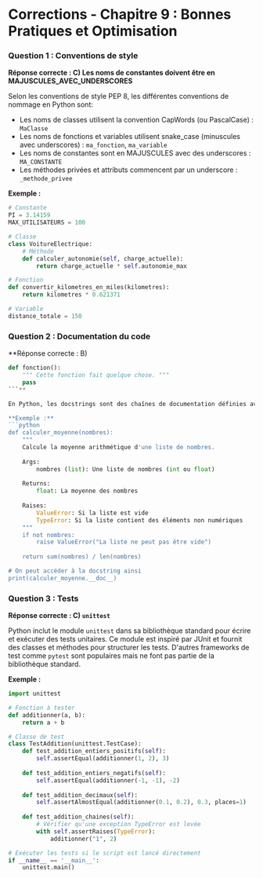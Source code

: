 # Corrections - Chapitre 9 : Bonnes Pratiques et Optimisation

### Question 1 : Conventions de style
**Réponse correcte : C) Les noms de constantes doivent être en MAJUSCULES_AVEC_UNDERSCORES**

Selon les conventions de style PEP 8, les différentes conventions de nommage en Python sont:
- Les noms de classes utilisent la convention CapWords (ou PascalCase) : `MaClasse`
- Les noms de fonctions et variables utilisent snake_case (minuscules avec underscores) : `ma_fonction`, `ma_variable`
- Les noms de constantes sont en MAJUSCULES avec des underscores : `MA_CONSTANTE`
- Les méthodes privées et attributs commencent par un underscore : `_methode_privee`

**Exemple :**
```python
# Constante
PI = 3.14159
MAX_UTILISATEURS = 100

# Classe
class VoitureElectrique:
    # Méthode
    def calculer_autonomie(self, charge_actuelle):
        return charge_actuelle * self.autonomie_max

# Fonction
def convertir_kilometres_en_miles(kilometres):
    return kilometres * 0.621371

# Variable
distance_totale = 150
```

### Question 2 : Documentation du code
**Réponse correcte : B) 
```python
def fonction():
    """ Cette fonction fait quelque chose. """
    pass
```**

En Python, les docstrings sont des chaînes de documentation définies avec des triples guillemets (""" ou '''). Elles sont utilisées pour documenter des modules, classes, fonctions et méthodes. Contrairement aux commentaires ordinaires (qui commencent par #), les docstrings sont accessibles via l'attribut `__doc__` et sont utilisées par les outils de génération de documentation comme Sphinx.

**Exemple :**
```python
def calculer_moyenne(nombres):
    """
    Calcule la moyenne arithmétique d'une liste de nombres.
    
    Args:
        nombres (list): Une liste de nombres (int ou float)
        
    Returns:
        float: La moyenne des nombres
        
    Raises:
        ValueError: Si la liste est vide
        TypeError: Si la liste contient des éléments non numériques
    """
    if not nombres:
        raise ValueError("La liste ne peut pas être vide")
    
    return sum(nombres) / len(nombres)

# On peut accéder à la docstring ainsi
print(calculer_moyenne.__doc__)
```

### Question 3 : Tests
**Réponse correcte : C) `unittest`**

Python inclut le module `unittest` dans sa bibliothèque standard pour écrire et exécuter des tests unitaires. Ce module est inspiré par JUnit et fournit des classes et méthodes pour structurer les tests. D'autres frameworks de test comme `pytest` sont populaires mais ne font pas partie de la bibliothèque standard.

**Exemple :**
```python
import unittest

# Fonction à tester
def additionner(a, b):
    return a + b

# Classe de test
class TestAddition(unittest.TestCase):
    def test_addition_entiers_positifs(self):
        self.assertEqual(additionner(1, 2), 3)
        
    def test_addition_entiers_negatifs(self):
        self.assertEqual(additionner(-1, -1), -2)
        
    def test_addition_decimaux(self):
        self.assertAlmostEqual(additionner(0.1, 0.2), 0.3, places=1)
        
    def test_addition_chaines(self):
        # Vérifier qu'une exception TypeError est levée
        with self.assertRaises(TypeError):
            additionner("1", 2)

# Exécuter les tests si le script est lancé directement
if __name__ == '__main__':
    unittest.main()
```